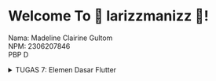 # Welcome To 🍪 larizzmanizz 🍪!
Nama: Madeline Clairine Gultom\
NPM: 2306207846\
PBP D

<details><summary>TUGAS 7: Elemen Dasar Flutter</summary>

## TUGAS 7 PBP 2024/2025

### 1. Jelaskan apa yang dimaksud dengan stateless widget dan stateful widget, dan jelaskan perbedaan dari keduanya.
Flutter memiliki dua jenis widget utama, yaitu stateless dan stateful widget. Perbedaan dari kedua widget tersebut adalah sebagai berikut.

**Stateless Widget**: Widget yang statis, yaitu widget ini tidak memiliki _state_ yang dapat berubah selama siklus penggunaannya. Sehingga pada saat widget dirender, tampilannya tidak akan berubah. Contohnya adalah label teks, ikon, atau tombol sederhana yang tidak memerlukan perubahan _state_.

**Stateful Widget**: Widget yang dapat berubah ketika user berinteraksi dengan dirinya. Contohnya tombol yang berubah ketika ditekan, perubahan widget tiap hitungan detik, atau form yang membutuhkan input pengguna.

### 2. Sebutkan widget apa saja yang kamu gunakan pada proyek ini dan jelaskan fungsinya.
- **MaterialApp**: untuk memulai aplikasi Flutter dengan tema dan pengaturan navigasi, juga untuk mengatur tema, judul aplikasi, dan mengatur halaman awal (home) sebagai MyHomePage.
- **Scaffold**: digunakan dalam MyHomePage untuk menampilkan AppBar dan konten di bagian body.
- **AppBar**: untuk menampilkan judul atau elemen interaktif seperti ikon atau tombol.
- **Padding**: untuk memberikan jarak di sekitar widget yang dibungkusnya.
- **Column**: untuk menata widget secara vertikal.
- **Row**: untuk menata widget secara horizontal.
- **Card**: tampilan seperti kartu dengan bayangan dan sudut melengkung. Digunakan dalam widget InfoCard untuk menampilkan informasi NPM, Nama, dan Kelas dengan estetika yang lebih baik.
- **Container**: untuk mengatur tata letak, termasuk menambahkan padding, margin, dan warna latar.
- **Text**: untuk menampilkan teks di layar, seperti judul, nama produk, dan pesan pada tombol yang ditekan.
- **GridView.count**: untuk menampilkan tata letak berbentuk grid dengan jumlah kolom tetap.
- **Material**: menyediakan efek visual seperti shadow, elevation, dan ink splashes.
- **InkWell**: memberi efek ripple saat suatu area disentuh, seperti memicu efek dan menampilkan SnackBar.
- **SnackBar**: untuk menampilkan pesan singkat di bagian bawah layar.
- **Icon**: untuk menampilkan ikon grafis di layar.

### 3. Apa fungsi dari setState()? Jelaskan variabel apa saja yang dapat terdampak dengan fungsi tersebut.
Fungsi `setState()` biasa digunakan dalam widget bertipe Stateful untuk memberitahu framework bahwa terdapat perubahan pada data atau variabel state. Ketika `setState()` dipanggil, Flutter akan memicu rebuild pada bagian widget yang terdampak, sehingga perubahan data dapat langsung terlihat pada sisi UI. Fungsi `setState()` bekerja dengan cara mengambil fungsi atau _callback_ sebagai parameter, yang di dalamnya terdapat logika perubahan data yang ingin diperbarui. Saat fungsi ini dipanggil, Flutter akan memanggil ulang metode `build()` pada widget tersebut, membuat UI diperbarui untuk menampilkan data terbaru. Fungsi ini juga memastikan bahwa hanya bagian yang berubah yang akan di-re-render, sehingga aplikasi tetap efisien dan hemat sumber daya.

### 4. Jelaskan perbedaan antara `const` dengan `final`.
`const` dan `final` adalah keyword yang digunakan untuk mendeklarasikan variabel yang tidak akan diubah nilainya setelah diinisialisasi. Namun, terdapat perbedaan antara kedua keyword tersebut. Keyword `const` harus diinisialisasi dengan nilai yang sudah diketahui saat compile time, sehingga nilainya tidak bergantung pada data yang hanya diketahui saat runtime. Sedangkan, untuk `final`, dapat diberikan saat runtime, yaitu saat kode sedang dijalankan, sehingga memungkinkan `final` untuk diinisialisasi dengan nilai yang mungkin hanya tersedia saat aplikasi berjalan.

Contoh penggunaannya adalah sebagai berikut.
```dart
final currentTime = DateTime.now(); // Dapat diinisialisasi dengan nilai yang diketahui saat runtime
const pi = 3.14159; // Nilai yang sudah diketahui saat compile-time
```

### 5. Jelaskan bagaimana cara kamu mengimplementasikan checklist-checklist di atas.
#### 1. Membuat flutter project
Dengan menjalankan perintah `flutter create larizzmanizz` di terminal pada direktori yang tepat.

#### 2. Membuat tiga tombol sederhana dengan ikon dan teks
Pada `menu.dart`, terdapat kode berikut untuk mendefinisikan tombol yang akan ditampilkan.
```dart
class ItemHomepage {
  final String name;
  final IconData icon;
  final Color color;

  ItemHomepage(this.name, this.icon, this.color);
}
```

Di mana tiap tombol yang akan ditampilkan adalah sebagai berikut. Kode ini juga sudah mengimplementasi warna-warna yang berbeda pada tiap tombol.
```dart
final List<ItemHomepage> items = [
    ItemHomepage("Lihat Daftar Produk", Icons.shopping_cart, const Color(0xFFFADFA1)),
    ItemHomepage("Tambah Produk", Icons.add, const Color(0xFF7EACB5)),
    ItemHomepage("Logout", Icons.logout, const Color(0xFFC96868)),
];
```

Untuk memunculkan `Snackbar` ketika tombol ditekan.
```dart
class ItemCard extends StatelessWidget {

  ...

  @override
  Widget build(BuildContext context) {
    return Material(
      ...
      
      child: InkWell(
        onTap: () {
          ScaffoldMessenger.of(context)
            ..hideCurrentSnackBar()
            ..showSnackBar(
              SnackBar(content: Text("Kamu telah menekan tombol ${item.name}!"))
            );
        },
        ...
        ),
      ),
  }
}
```